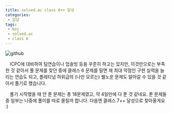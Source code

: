 ```yaml
---
title: solved.ac class 6++ 달성
categories:
 - 잡담
tags:
 - boj
 - solved.ac
 - class 6
---
```


![github](https://user-images.githubusercontent.com/51073213/132793999-8b4e17b9-0458-454b-ad67-3ea92d7d9af6.png)

　ICPC에 대비하여 팀연습이나 업솔빙 등을 꾸준히 하고는 있지만, 이것만으로는 부족한 것 같아서 풀 문제를 찾던 중에 클래스 6 문제를 밀면 제 최대 약점인 구현 실력을 늘리는 연습도 되고, 플레티넘 하위급의 (나만 모르는) 웰노운 문제도 알아갈 수 있을 것 같아서 풀기로 했습니다.

　풀기 시작했을 때 안 푼 문제는 총 18문제였고, 약 4일만에 다 푼 것 같네요. 푼 문제들 중 일부는 나중에 풀이를 따로 올릴까 합니다. 다음엔 클래스 7++ 달성으로 찾아올게요 :)